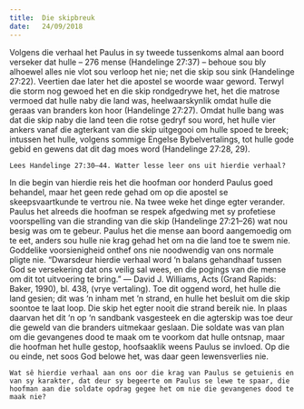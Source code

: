 ```yaml
---
title:  Die skipbreuk
date:   24/09/2018
---
```


Volgens die verhaal het Paulus in sy tweede tussenkoms almal aan boord verseker dat hulle – 276 mense (Handelinge 27:37) – behoue sou bly alhoewel alles nie vlot sou verloop het nie; net die skip sou sink (Handelinge 27:22). Veertien dae later het die apostel se woorde waar geword. Terwyl die storm nog gewoed het en die skip rondgedrywe het, het die matrose vermoed dat hulle naby die land was, heelwaarskynlik omdat hulle die geraas van branders kon hoor (Handelinge 27:27). Omdat hulle bang was dat die skip naby die land teen die rotse gedryf sou word, het hulle vier ankers vanaf die agterkant van die skip uitgegooi om hulle spoed te breek; intussen het hulle, volgens sommige Engelse Bybelvertalings, tot hulle gode gebid en gewens dat dit dag moes word (Handelinge 27:28, 29).

`Lees Handelinge 27:30–44. Watter lesse leer ons uit hierdie verhaal?`

In die begin van hierdie reis het die hoofman oor honderd Paulus goed behandel, maar het geen rede gehad om op die apostel se skeepsvaartkunde te vertrou nie. Na twee weke het dinge egter verander. Paulus het alreeds die hoofman se respek afgedwing met sy profetiese voorspelling van die stranding van die skip (Handelinge 27:21–26) wat nou besig was om te gebeur. Paulus het die mense aan boord aangemoedig om te eet, anders sou hulle nie krag gehad het om na die land toe te swem nie. Goddelike voorsienigheid onthef ons nie noodwendig van ons normale pligte nie. “Dwarsdeur hierdie verhaal word ‘n balans gehandhaaf tussen God se versekering dat ons veilig sal wees, en die pogings van die mense om dit tot uitvoering te bring.” — David J. Williams, Acts (Grand Rapids: Baker, 1990), bl. 438, (vrye vertaling). Toe dit oggend word, het hulle die land gesien; dit was ‘n inham met ‘n strand, en hulle het besluit om die skip soontoe te laat loop. Die skip het egter nooit die strand bereik nie. In plaas daarvan het dit ‘n op ‘n sandbank vasgesteek en die agterskip was toe deur die geweld van die branders uitmekaar geslaan. Die soldate was van plan om die gevangenes dood te maak om te voorkom dat hulle ontsnap, maar die hoofman het hulle gestop, hoofsaaklik weens Paulus se invloed. Op die ou einde, net soos God belowe het, was daar geen lewensverlies nie.

`Wat sê hierdie verhaal aan ons oor die krag van Paulus se getuienis en van sy karakter, dat deur sy begeerte om Paulus se lewe te spaar, die hoofman aan die soldate opdrag gegee het om nie die gevangenes dood te maak nie?`